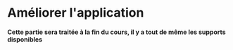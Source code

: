 # Améliorer l'application

__Cette partie sera traitée à la fin du cours, il y a tout de même les supports disponibles__
